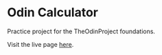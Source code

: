 # Odin Calculator

Practice project for the TheOdinProject foundations.

Visit the live page [here](https://gw-co.github.io/odin-calculator/).